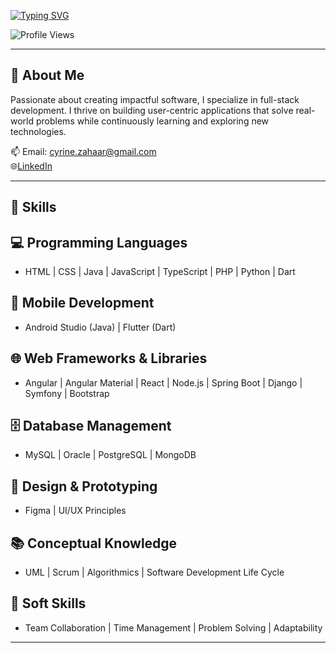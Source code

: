<a href="https://git.io/typing-svg"><img src="https://readme-typing-svg.demolab.com?font=Fira+Code&size=30&duration=2000&pause=1000&color=FFFFFF &center=true&vCenter=true&random=false&width=600&lines=Hi%F0%9F%91%8B%2C+I'm+ZAHAR+Cyrine;Future+Software+Engineer" alt="Typing SVG" /></a>
<p align="left">
    <img src="https://komarev.com/ghpvc/?username=codewizard-404&label=Profile%20views&color=0e75b6&style=for-the-badge" alt="Profile Views" />
</p>

---

## 🌟 About Me
Passionate about creating impactful software, I specialize in full-stack development. I thrive on building user-centric applications that solve real-world problems while continuously learning and exploring new technologies.

📫 Email: [cyrine.zahaar@gmail.com](mailto:cyrine.zahaar@gmail.com)  
🌐[LinkedIn](https://www.linkedin.com/in/cyrine-zahar-286314249/)

---
## 🔧 Skills

## 💻 Programming Languages
- HTML | CSS | Java | JavaScript | TypeScript | PHP | Python | Dart 
 
## 📱 Mobile Development
- Android Studio (Java) | Flutter (Dart)

## 🌐 Web Frameworks & Libraries
- Angular | Angular Material | React | Node.js | Spring Boot | Django | Symfony | Bootstrap

## 🗄️ Database Management
- MySQL | Oracle | PostgreSQL | MongoDB

## 🎨 Design & Prototyping</b><br>
- Figma | UI/UX Principles

## 📚 Conceptual Knowledge
- UML | Scrum | Algorithmics | Software Development Life Cycle

## 💼 Soft Skills</b><br>
- Team Collaboration | Time Management | Problem Solving | Adaptability

---


